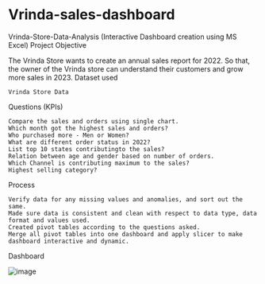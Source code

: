# Vrinda-sales-dashboard
Vrinda-Store-Data-Analysis (Interactive Dashboard creation using MS Excel)
Project Objective

The Vrinda Store wants to create an annual sales report for 2022. So that, the owner of the Vrinda store can understand their customers and grow more sales in 2023.
Dataset used

    Vrinda Store Data

Questions (KPIs)

    Compare the sales and orders using single chart.
    Which month got the highest sales and orders?
    Who purchased more - Men or Women?
    What are different order status in 2022?
    List top 10 states contributingto the sales?
    Relation between age and gender based on number of orders.
    Which Channel is contributing maximum to the sales?
    Highest selling category?

Process

    Verify data for any missing values and anomalies, and sort out the same.
    Made sure data is consistent and clean with respect to data type, data format and values used.
    Created pivot tables according to the questions asked.
    Merge all pivot tables into one dashboard and apply slicer to make dashboard interactive and dynamic.

Dashboard

   ![image](https://github.com/sonaal10/Vrinda-sales-dashboard/assets/98486564/7630aaaf-5e00-4437-978d-2fc462cc2ca3)

